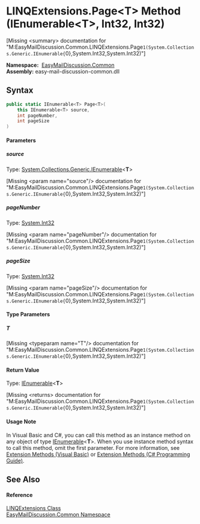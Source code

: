 LINQExtensions.Page&lt;T> Method (IEnumerable&lt;T>, Int32, Int32)
==================================================================

[Missing &lt;summary> documentation for "M:EasyMailDiscussion.Common.LINQExtensions.Page``1(System.Collections.Generic.IEnumerable{``0},System.Int32,System.Int32)"]


  **Namespace:**  [EasyMailDiscussion.Common][1]  
  **Assembly:** easy-mail-discussion-common.dll

Syntax
------

```csharp
public static IEnumerable<T> Page<T>(
	this IEnumerable<T> source,
	int pageNumber,
	int pageSize
)

```

#### Parameters

##### *source*
Type: [System.Collections.Generic.IEnumerable][2]&lt;**T**>  

[Missing &lt;param name="source"/> documentation for "M:EasyMailDiscussion.Common.LINQExtensions.Page``1(System.Collections.Generic.IEnumerable{``0},System.Int32,System.Int32)"]


##### *pageNumber*
Type: [System.Int32][3]  

[Missing &lt;param name="pageNumber"/> documentation for "M:EasyMailDiscussion.Common.LINQExtensions.Page``1(System.Collections.Generic.IEnumerable{``0},System.Int32,System.Int32)"]


##### *pageSize*
Type: [System.Int32][3]  

[Missing &lt;param name="pageSize"/> documentation for "M:EasyMailDiscussion.Common.LINQExtensions.Page``1(System.Collections.Generic.IEnumerable{``0},System.Int32,System.Int32)"]


#### Type Parameters

##### *T*

[Missing &lt;typeparam name="T"/> documentation for "M:EasyMailDiscussion.Common.LINQExtensions.Page``1(System.Collections.Generic.IEnumerable{``0},System.Int32,System.Int32)"]


#### Return Value
Type: [IEnumerable][2]&lt;**T**>  

[Missing &lt;returns> documentation for "M:EasyMailDiscussion.Common.LINQExtensions.Page``1(System.Collections.Generic.IEnumerable{``0},System.Int32,System.Int32)"]

#### Usage Note
In Visual Basic and C#, you can call this method as an instance method on any object of type [IEnumerable][2]&lt;**T**>. When you use instance method syntax to call this method, omit the first parameter. For more information, see [Extension Methods (Visual Basic)][4] or [Extension Methods (C# Programming Guide)][5].

See Also
--------

#### Reference
[LINQExtensions Class][6]  
[EasyMailDiscussion.Common Namespace][1]  

[1]: ../README.md
[2]: https://docs.microsoft.com/dotnet/api/system.collections.generic.ienumerable-1
[3]: https://docs.microsoft.com/dotnet/api/system.int32
[4]: https://docs.microsoft.com/dotnet/visual-basic/programming-guide/language-features/procedures/extension-methods
[5]: https://docs.microsoft.com/dotnet/csharp/programming-guide/classes-and-structs/extension-methods
[6]: README.md